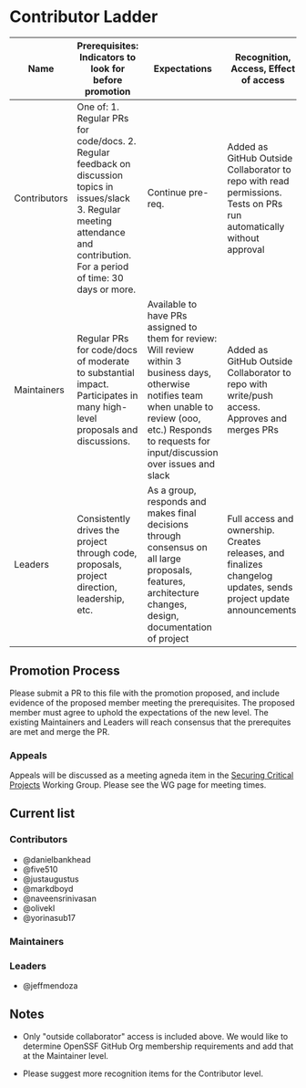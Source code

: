 # Contributor Ladder

| Name | Prerequisites: Indicators to look for before promotion | Expectations | Recognition, Access, Effect of access |
| - | - | - | - |
| Contributors | One of: 1. Regular PRs for code/docs. 2. Regular feedback on discussion topics in issues/slack 3. Regular meeting attendance and contribution.  For a period of time: 30 days or more. | Continue pre-req. | Added as GitHub Outside Collaborator to repo with read permissions. Tests on PRs run automatically without approval |
| Maintainers | Regular PRs for code/docs of moderate to substantial impact. Participates in many high-level proposals and discussions. | Available to have PRs assigned to them for review: Will review within 3 business days, otherwise notifies team when unable to review (ooo, etc.) Responds to requests for input/discussion over issues and slack | Added as GitHub Outside Collaborator to repo with write/push access. Approves and merges PRs |
| Leaders | Consistently drives the project through code, proposals, project direction, leadership, etc. | As a group, responds and makes final decisions through consensus on all large proposals, features, architecture changes, design, documentation of project | Full access and ownership. Creates releases, and finalizes changelog updates, sends project update announcements. |

## Promotion Process

Please submit a PR to this file with the promotion proposed, and include
evidence of the proposed member meeting the prerequisites. The proposed member
must agree to uphold the expectations of the new level. The existing
Maintainers and Leaders will reach consensus that the prerequites are met and
merge the PR.

### Appeals

Appeals will be discussed as a meeting agneda item in the [Securing Critical
Projects](https://github.com/ossf/wg-securing-critical-projects) Working
Group. Please see the WG page for meeting times.

## Current list

### Contributors

- @danielbankhead
- @five510
- @justaugustus
- @markdboyd
- @naveensrinivasan
- @olivekl
- @yorinasub17

### Maintainers

### Leaders

- @jeffmendoza

## Notes

- Only "outside collaborator" access is included above. We would like
  to determine OpenSSF GitHub Org membership requirements and add that
  at the Maintainer level.

- Please suggest more recognition items for the Contributor level.
